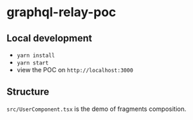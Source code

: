 # graphql-relay-poc
## Local development
- `yarn install`
- `yarn start`
- view the POC on `http://localhost:3000`

## Structure
`src/UserComponent.tsx` is the demo of fragments composition.

